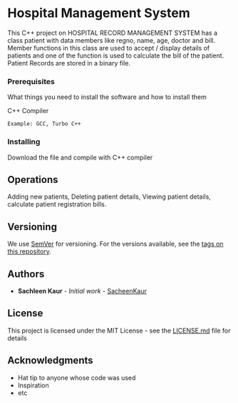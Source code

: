 # Hospital Management System

This C++ project on HOSPITAL RECORD MANAGEMENT SYSTEM has a class patient with data members like regno, name, age, doctor and bill. Member functions in this class are used to accept / display details of patients and one of the function is used to calculate the bill of the patient. Patient Records are stored in a binary file.

### Prerequisites

What things you need to install the software and how to install them

C++ Compiler 

```
Example: GCC, Turbo C++
```

### Installing

Download the file and compile with C++ compiler


## Operations

Adding new patients, Deleting patient details, Viewing patient details, calculate patient registration bills.

## Versioning

We use [SemVer](http://semver.org/) for versioning. For the versions available, see the [tags on this repository](https://github.com/your/project/tags). 

## Authors

* **Sachleen Kaur** - *Initial work* - [SacheenKaur](https://github.com/sachleen11)


## License

This project is licensed under the MIT License - see the [LICENSE.md](LICENSE.md) file for details

## Acknowledgments

* Hat tip to anyone whose code was used
* Inspiration
* etc
